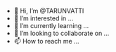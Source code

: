 - 👋 Hi, I’m @TARUNVATTI
- 👀 I’m interested in ...
- 🌱 I’m currently learning ...
- 💞️ I’m looking to collaborate on ...
- 📫 How to reach me ...

<!---
TARUNVATTI/TARUNVATTI is a ✨ special ✨ repository because its `README.md` (this file) appears on your GitHub profile.
You can click the Preview link to take a look at your changes.
--->
